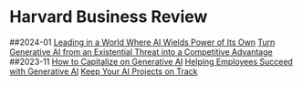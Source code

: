 # Harvard Business Review
##2024-01
[Leading in a World Where AI Wields Power of Its Own](https://hbr.org/2024/01/leading-in-a-world-where-ai-wields-power-of-its-own)
[Turn Generative AI from an Existential Threat into a Competitive Advantage](https://hbr.org/2024/01/turn-generative-ai-from-an-existential-threat-into-a-competitive-advantage)
##2023-11
[How to Capitalize on Generative AI](https://hbr.org/2023/11/how-to-capitalize-on-generative-ai)
[Helping Employees Succeed with Generative AI](https://hbr.org/2023/11/helping-employees-succeed-with-generative-ai)
[Keep Your AI Projects on Track](https://hbr.org/2023/11/keep-your-ai-projects-on-track)

